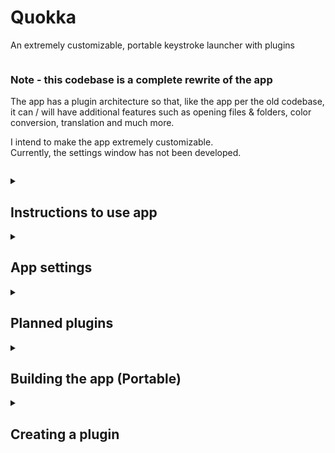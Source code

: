 # Quokka
An extremely customizable, portable keystroke launcher with plugins

```
```

### Note - this codebase is a complete rewrite of the app

The app has a plugin architecture so that, like the app per the old codebase, it can / will have additional features such as opening files & folders, color conversion, translation and much more.

I intend to make the app extremely customizable.<br>
Currently, the settings window has not been developed.

```
```

<details>
<summary>
<h2>Instructions to use app</h2>
</summary>

To use the app, run Quokka.exe

| Default Keyboard shortcut | Use |
|-----:|-----------|
| Left Win + Space | launches the search bar |
| arrow keys | select items |
| enter key | executes an item |
| menu key | shows context pane for item |

The Tray task icon context menu can be used to:
 - launch the search window
 - open the settings file
 - open the PlugBoard
 - exit the app


To add a plugin, download it to the PlugBoard folder<br>
If you do not wish to use a plugin, simply delete the appropriate folder in the PlugBoard

---

### Special commands
<b>special commands are case-sensitive</b> to ensure they do not interfere with other functions of the app or plugins<br><br>
| Command (Case Sensitive) | Use | Plugin |
|-----:|-----------|-----------|
| ```AllApps``` | list all installed apps | ```InstalledApps``` |

</details>

<details>
<summary>
<h2>App settings</h2>
</summary>
All settings are <b>loaded when the search window is created</b>, meaning that you can modify them and see how they look while the app is still running in the background.
<br><br>
The only exception to this is the 'icon for the tray task' setting
<br><br>
Plugins may have their <b>own, specific settings files</b> in their respective folders in the PlugBoard. You can open The PlugBoard using the Tray Task Icon context menu
<br>

---

App settings (excluding plugins):
<details>
<summary>
<h3>General settings</h3>
</summary>

| Setting name | Use | Default Value |
|-----:|-----------|-----------|
| WindowHotKey | Open Search Window | Left Win + Space |
</details>

<details>
<summary>
<h3>Style settings</h3>
</summary>

<h4>Window</h4>

| Setting name | Use | Default Value |
|-----:|-----------|-----------|
| WindowTopMargin | top margin | screen height / 3 |


<details>
<summary>
<h4>Search bar</h4>
</summary>

| Setting name | Use | Default Value |
|-----:|-----------|-----------|
| SearchBarColor | color | White |
| SearchBarRounding | corner radius | 32 |
| SearchBarBorderColor | border color | Black |
| SearchBarBorderSize | border thickness | 3 |
| SearchBarHeight | height | 64 |
| SearchBarWidth | width | screen width / 2 |
| SearchIconWidth | icon width | 64 |
| SearchIcon | icon file | ? |

<h5>Entry field</h5>

| Setting name | Use | Default Value |
|-----:|-----------|-----------|
| SearchFieldTxtColor | text color | Black |
| SearchFieldTxtSelColor | select color | Black |
| SearchFieldHeight | height | ? |
| SearchFieldWidth | ? | ? |
| SearchFieldMargin | ? | ? |
| SearchFieldFont | font family | ? |
| SearchFieldTxtSize | font size | 24 |
| SearchFieldPlaceholder | placeholder text | ? |
| SearchFieldPlaceholderMargin | placeholder margin | ? |
| SearchFieldPlaceholderColor | placeholder color | ? |
| SearchFieldPlaceholderSize | placeholder font size | ? |
| SearchFieldPlaceholderFont | placeholder font family | ? |
</details>

<details>
<summary>
<h4>Results List</h4>
</summary>

<details>
<summary>
<h5>Container</h5>
</summary>

| Setting name | Use | Default Value |
|-----:|-----------|-----------|
| ListContainerMargin | margin | ? |
| ListContainerBorderColor | border color | ? |
| ListContainerBorderThickness | border thickness | ? |
| ListContainerRounding | corner radius | 15 |
| ListContainerColor | background color | white |
| ListContainerMinHeight | Min Height | ? |
| ListContainerWidth | width | ? |
</details>

<details>
<summary>
<h5>List</h5>
</summary>

| Setting name | Use | Default Value |
|-----:|-----------|-----------|
| ListMargin | margin | ? |

<details>
<summary>
<h6>Scroll Bar Background</h4>
</summary>

| Setting name | Use | Default Value |
|-----:|-----------|-----------|
| ScrollBarBgVisibility | visibility | ? |
| ScrollBarBgColor | color | ? |
| ScrollBarBgRounding | corner radius | ? |
| ScrollBarBgBorderColor | border color | ? |
| ScrollBarBgBorderThickness | border thickness | ? |
| ScrollBarBgWidth | width | ? |
| ScrollBarBgMargin | margin | ? |
</details>

<details>
<summary>
<h6>Scroll Bar Thumb Background</h6>
</summary>

| Setting name | Use | Default Value |
|-----:|-----------|-----------|
| ScrollThumbBgVisibility | visibility | Visible |
| ScrollThumbBgColor | color | ? |
| ScrollThumbBgRounding | corner radius | ? |
| ScrollThumbBgBorderColor | border color | ? |
| ScrollThumbBgBorderThickness | border thickness | ? |
| ScrollThumbBgWidth | width | ? |
| ScrollThumbBgMargin | margin | ? |
</details>

<details>
<summary>
<h6>Scroll Bar Thumb</h6>
</summary>

| Setting name | Use | Default Value |
|-----:|-----------|-----------|
| ScrollThumbVisibility | visibility | ? |
| ScrollThumbColor | color | ? |
| ScrollThumbRounding | corner radius | ? |
| ScrollThumbBorderColor | border color | ? |
| ScrollThumbBorderThickness | border thickness | ? |
| ScrollThumbWidth | width | ? |
| ScrollThumbMargin | margin | ? |
</details>
</details>




<details>
<summary>
<h5>List item</h5>
</summary>

| Setting name | Use | Default Value |
|-----:|-----------|-----------|
| ListItemBorderThickness | border thickness | ? |
| ListItemHoverBorderColor | hover border color | ? |
| ListItemHoverBgColor | hover background color | ? |
| ListItemSelectedBorderColor | selected border color | ? |
| ListItemSelectedBgColor | selected background color | ? |
| ListItemRounding | corner radius | 15 |
| ListItemMargin | margin | ? |
| ListItemIconSize | icon size | 50 |
| ListItemTextMargin | text margin (from icon) | ? |
| ListItemNameFont | name font family | ? |
| ListItemNameSize | name size | ? |
| ListItemNameColor | name color | Black |
| ListItemDescFont | description font family | ? |
| ListItemDescSize | description size | ? |
| ListItemDescColor | description color | ? |

<details>
<summary>
<h6>Context Pane</h6>
</summary>
Context panes are implemented by plugins. If an item does not use these settings, it is due to how the plugin's author developed the context pane.
<br><br>

| Setting name | Use | Default Value |
|-----:|-----------|-----------|
| ContextPaneBorderColor | ? | ? |
| ContextPaneBorderThickness | ? | ? |
| ContextPaneCornerRounding | ? | ? |
| ContextPaneBackground | ? | ? |
| ContextPaneMinHeight | ? | ? |

<details>
<summary>
<h5>List</h5>
</summary>

| Setting name | Use | Default Value |
|-----:|-----------|-----------|
| ContextPaneListMargin | margin | ? |
| ContextButtonBackgroundOnHover | ? | ? |
| ContextButtonContentMargin | ? | ? |

<details>
<summary>
<h6>Scroll Bar Background</h4>
</summary>

| Setting name | Use | Default Value |
|-----:|-----------|-----------|
| ContextPaneScrollBarBgVisibility | visibility | ? |
| ContextPaneScrollBarBgColor | color | ? |
| ContextPaneScrollBarBgRounding | corner radius | ? |
| ContextPaneScrollBarBgBorderColor | border color | ? |
| ContextPaneScrollBarBgBorderThickness | border thickness | ? |
| ContextPaneScrollBarBgWidth | width | ? |
| ContextPaneScrollBarBgMargin | margin | ? |
</details>

<details>
<summary>
<h6>Scroll Bar Thumb Background</h6>
</summary>

| Setting name | Use | Default Value |
|-----:|-----------|-----------|
| ContextPaneScrollThumbBgVisibility | visibility | ? |
| ContextPaneScrollThumbBgColor | color | ? |
| ContextPaneScrollThumbBgRounding | corner radius | ? |
| ContextPaneScrollThumbBgBorderColor | border color | ? |
| ContextPaneScrollThumbBgBorderThickness | border thickness | ? |
| ContextPaneScrollThumbBgWidth | width | ? |
| ContextPaneScrollThumbBgMargin | margin | ? |
</details>

<details>
<summary>
<h6>Scroll Bar Thumb</h6>
</summary>

| Setting name | Use | Default Value |
|-----:|-----------|-----------|
| ContextPaneScrollThumbVisibility | visibility | ? |
| ContextPaneScrollThumbColor | color | ? |
| ContextPaneScrollThumbRounding | corner radius | ? |
| ContextPaneScrollThumbBorderColor | border color | ? |
| ContextPaneScrollThumbBorderThickness | border thickness | ? |
| ContextPaneScrollThumbWidth | width | ? |
| ContextPaneScrollThumbMargin | margin | ? |
</details>

</details>

</details>
</details>


</details>
</details>

---

</details>



<details>
<summary>
<h2>Planned plugins</h2>
</summary>

In order of priority:

| Developed? | Plugin |
|-----:|-----------|
|     ✅| installed app launcher |
|     ▢| portable app launcher |
|     ▢| file/folder - everything - with preview pane |
|     ▢| sharex integration |
|     ▢| calculator |
|     ▢| os power commands (logout, lock, sleep, chutdown, etc.) |
|     ▢| control panel shortcuts |
|     ▢| Windows settings |
|     ▢| IP & MAC address |
|     ▢| cli commands - powershell |
|     ▢| dictionary |
|     ▢| unicode character lookup |
|     ▢| color space conversion |
|     ▢| unit conversion |
|     ▢| currency conversion |
|     ▢| translate |
|     ▢| lorem ipsum generator |
|     ▢| emoji lookup |
|     ▢| url opener |
|     ▢| wikipedia search |
|     ▢| clipboard manager |
|     ▢| keepass integration |
|     ▢| Timezone converter |
|     ▢| workflows - launch multiple shortcuts at once - see below |

</details>



<details>
<summary>
<h2>Building the app (Portable)</h2>
</summary>

1. open Visual Studio & clone Quokka<br>

2. Build solution<br>

3. copy Debug folder (in bin) for Quokka project to desired location (e.g. USB drive)

> (You may rename the folder to, for e.g., 'Quokka')<br>
4. (Download / Delete) any plugins you (do / do not) wish to use<br>(In the PlugBoard folder)<br>
> (3 plugins are included with the source code - InstalledApps, ShowTypedText and TypedText)

> The TypedText and ShowTypedText plugins are meant as demos and examples of plugins and will not be included in the final release

</details>



<details>
<summary>
<h2>Creating a plugin</h2>
</summary>


1. open Visual Studio & clone Quokka
2. in the solution, create a project of type WPF class library, naming it "Plugin_*YourPluginNameHere*"<br>
3. rename the cs file to "Plugin_*YourPluginNameHere*"
4. edit the project file to look like the following:<br>
   > The following is part of the ShowTypedText plugin:<br>
```
<Project Sdk="Microsoft.NET.Sdk">

  <PropertyGroup>
    <TargetFramework>net6.0-windows</TargetFramework>
    <Nullable>enable</Nullable>
    <UseWPF>true</UseWPF>

    // add the following:

    <PublishSingleFile>true</PublishSingleFile>
    <SelfContained>true</SelfContained>
	<DebugType>embedded</DebugType>
    <Product>Plugin_ShowTypedText</Product>
    <AppendTargetFrameworkToOutputPath>false</AppendTargetFrameworkToOutputPath>
    <AppendRuntimeIdentifierToOutputPath>false</AppendRuntimeIdentifierToOutputPath>
    <BaseOutputPath>..\Quokka\bin\Debug\PlugBoard\Plugin_ShowTypedText</BaseOutputPath>

    // up to here

  </PropertyGroup>

  <ItemGroup>
    <ProjectReference Include="..\Quokka\Quokka.csproj" /> // this is added for you (see step 5)
  </ItemGroup>

</Project>
```
5. The project will need a reference to Quokka. To add this, right click on the project in the solution explorer, click on add project reference and tick Quokka.
6. In the cs file add
```
using Quokka.Plugger.Contracts;
using Quokka;
```
and create a ListItem class for your item type.<br>
> e.g., the following is part of the ShowTypedText plugin:
```
class TypedTextItem : ListItem {
        public string query;
        public TypedTextItem(string query) { 
            this.name = "Typed:" + query;
            this.query = query;
            this.description = "The search field contains the above text";
            this.icon = new BitmapImage(new Uri(
                Environment.CurrentDirectory + "\\Config\\Resources\\information.png"));
        }

        //When item is selected, copy text
        public override void execute() {
            Clipboard.SetText(query);
            App.Current.MainWindow.Close();
        }
}
```
7. create a class that inherits from IPlugger<br> (this is in the same namespace and can go in the same file)<br>
> e.g., The following is part of the ShowTypedText plugin:
```
public partial class ShowTypedText : IPlugger {

        public ShowTypedText() {}
 
        public string PluggerName { get; set; } = "ShowTypedText";

        /// <summary>  
        /// This will get called when user types a query into the search field
        /// </summary>  
        public List<ListItem> OnQueryChange(string query) {
            List<ListItem> ItemList = new List<ListItem>();
            ItemList.Add(new ShowTypedTextItem(query));
            return ItemList;
        }

        public List<String> SpecialCommands() {
            return new List<String>();
        }

        public List<ListItem> OnSpecialCommand(string command) {
            return new List<ListItem>();
        }

        public void OnAppStartup() { }

        public void OnAppShutdown() { }

        public void OnSearchWindowStartup() { }

    }
```
OnQueryChange is the method that is called by the SearchWindow when a user types in a query<br>
In this method, you should create your list item objects, filter them (if needed), and return them in a list<br>

8. Every plugin (for now) will need a context pane for its item type

- In the project, add a WPF Page <b>called 'ContextPane'</b>
- ensure ContextPane : Page (inherits page)
- ensure the plugin's project file has
```
<ItemGroup>
    <Compile Update="ContextPane.xaml.cs">
        <SubType>Code</SubType>
    </Compile>
</ItemGroup>

<ItemGroup>
    <Page Update="ContextPane.xaml">
        <SubType>Designer</SubType>
    </Page>
</ItemGroup>
```
- add information / extra actions to the pane
> e.g., The following is part of the ShowTypedText plugin:
```
<Page x:Class="Plugin_ShowTypedText.ContextPane"
    ...
    d:DesignHeight="300" d:DesignWidth="800"
    Title="ContextPane"
    KeyDown="Page_KeyDown">

    <Border ...>

        <Grid Margin="10" VerticalAlignment="Center" HorizontalAlignment="Center">

            ...

            <Grid Grid.Column="0">

                ...

                <Image Grid.Row="0" x:Name="DetailsImage"/>
                <TextBlock TextWrapping="Wrap"
                    Text="You typed the text after 'Typed:'" Grid.Row="1" Padding="10"/>
                <TextBlock TextWrapping="Wrap"
                    Text="" Grid.Row="2" x:Name="text" Padding="10"/>
            </Grid>

            <Grid Grid.Column="1">

                <ListView
                    ScrollViewer.HorizontalScrollBarVisibility="Disabled"
                    HorizontalContentAlignment="Center" x:Name="ButtonsListView">

                    <ui:Button Content="Copy the text" Padding="10" Click="CopyText"/>
                    <ui:Button Content="Another 'Copy the text' button"
                        Padding="10"  Click="CopyText"/>
                    <ui:Button Content="Another 'Copy the text' button"
                        Padding="10"  Click="CopyText"/>
                </ListView>

            </Grid>
        </Grid>
    </Border>
</Page>
```

```
using Quokka;
...

namespace Plugin_ShowTypedText {

    public partial class ContextPane : Page{

        private Quokka.ListItem Item;

        public ContextPane() {
            InitializeComponent();
            this.Item = (Application.Current.MainWindow as SearchWindow).SelectedItem;
            DetailsImage.Source = this.Item.icon;
            text.Text = Item.name;
        }

        ...

        private void Page_KeyDown(object sender, KeyEventArgs e) {
            ButtonsListView.Focus();
            switch (e.Key){
                case Key.Enter:

                    if ((ButtonsListView.SelectedIndex == -1)) ButtonsListView.SelectedIndex = 0;

                    Wpf.Ui.Controls.Button currentButton = 
                        (ButtonsListView.SelectedItem as Wpf.Ui.Controls.Button);
                    currentButton.RaiseEvent(new 
                        RoutedEventArgs(Wpf.Ui.Controls.Button.ClickEvent));
                    break;
                case Key.Down:
                    if ((ButtonsListView.SelectedIndex == -1)) {
                        ButtonsListView.SelectedIndex = 1;
                    } else if (ButtonsListView.SelectedIndex == ButtonsListView.Items.Count - 1) {
                        ButtonsListView.SelectedIndex = 0;
                    } else {
                        ButtonsListView.SelectedIndex++;
                    }
                    ButtonsListView.ScrollIntoView(ButtonsListView.SelectedItem);
                    break;
                case Key.Up:
                    if ((ButtonsListView.SelectedIndex == -1) ||
                        (ButtonsListView.SelectedIndex == 0)) {

                        ButtonsListView.SelectedIndex = ButtonsListView.Items.Count - 1;

                    } else {
                        ButtonsListView.SelectedIndex--;
                    }
                    ButtonsListView.ScrollIntoView(ButtonsListView.SelectedItem);
                    break;
                case Key.Apps: //This is the menu key
                    (Application.Current.MainWindow as SearchWindow).contextPane.Visibility
                        = Visibility.Collapsed;
                    (Application.Current.MainWindow as SearchWindow).searchBox.Focus();

                    //makes showing a new pane more reliable
                    (Application.Current.MainWindow as SearchWindow).contextPane.Source = null;
                    break;
                default:
                    return;
            }
            e.Handled = true;
        }
    }
}
```
9. Build the solution<br>

<b>Done!</b> You have created a plugin for the app and can start using it.<br>
To stop using it, delete the appropriate folder from the PlugBoard
</details>